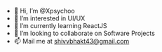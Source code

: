 - 👋 Hi, I’m @Xpsychoo
- 👀 I’m interested in UI/UX
- 🌱 I’m currently learning ReactJS
- 💞️ I’m looking to collaborate on Software Projects
- 📫 Mail me at shivvbhakt43@gmail.com

<!---
Xpsychoo/Xpsychoo is a ✨ special ✨ repository because its `README.md` (this file) appears on your GitHub profile.
You can click the Preview link to take a look at your changes.
--->
